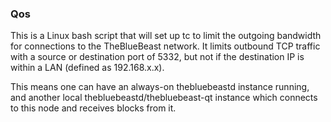 ### Qos ###

This is a Linux bash script that will set up tc to limit the outgoing bandwidth for connections to the TheBlueBeast network. It limits outbound TCP traffic with a source or destination port of 5332, but not if the destination IP is within a LAN (defined as 192.168.x.x).

This means one can have an always-on thebluebeastd instance running, and another local thebluebeastd/thebluebeast-qt instance which connects to this node and receives blocks from it.
